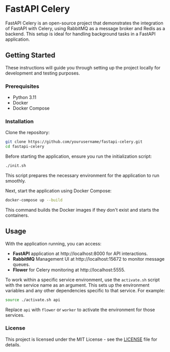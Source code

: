 # FastAPI Celery

FastAPI Celery is an open-source project that demonstrates the integration of FastAPI with Celery, using RabbitMQ as a message broker and Redis as a backend. This setup is ideal for handling background tasks in a FastAPI application.

## Getting Started

These instructions will guide you through setting up the project locally for development and testing purposes.

### Prerequisites

- Python 3.11
- Docker
- Docker Compose

### Installation

Clone the repository:

```bash
git clone https://github.com/yourusername/fastapi-celery.git
cd fastapi-celery
```

Before starting the application, ensure you run the initialization script:

```bash
./init.sh
```

This script prepares the necessary environment for the application to run smoothly.

Next, start the application using Docker Compose:

```bash
docker-compose up --build
```

This command builds the Docker images if they don't exist and starts the containers.

## Usage

With the application running, you can access:

- **FastAPI** application at http://localhost:8000 for API interactions.
- **RabbitMQ** Management UI at http://localhost:15672 to monitor message queues.
- **Flower** for Celery monitoring at http://localhost:5555.

To work within a specific service environment, use the `activate.sh` script with the service name as an argument. This sets up the environment variables and any other dependencies specific to that service. For example:

```bash
source ./activate.sh api
```

Replace `api` with `flower` or `worker` to activate the environment for those services.

### License
This project is licensed under the MIT License - see the [LICENSE](LICENSE) file for details.